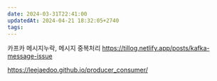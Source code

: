 ```yaml
---
date: 2024-03-31T22:41:00
updatedAt: 2024-04-21 18:32:05+2740
tags: 
---
```

카프카 메시지누락, 메시지 중복처리
https://tillog.netlify.app/posts/kafka-message-issue

https://leejaedoo.github.io/producer_consumer/